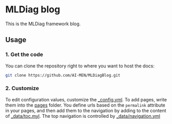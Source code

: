 # MLDiag blog

<!--
[![CircleCI](https://circleci.com/gh/vsoch/docsy-jekyll/tree/master.svg?style=svg)](https://circleci.com/gh/vsoch/docsy-jekyll/tree/master)
<a href="https://jekyll-themes.com/docsy-jekyll/">
    <img src="https://img.shields.io/badge/featured%20on-JT-red.svg" height="20" alt="Jekyll Themes Shield" >
</a>

![https://raw.githubusercontent.com/vsoch/docsy-jekyll/master/assets/img/docsy-jekyll.png](https://raw.githubusercontent.com/vsoch/docsy-jekyll/master/assets/img/docsy-jekyll.png)

-->


This is the MLDiag framework blog.


## Usage

### 1. Get the code

You can clone the repository right to where you want to host the docs:

```bash
git clone https://github.com/AI-MEN/MLDiagBlog.git
```

### 2. Customize

To edit configuration values, customize the [_config.yml](https://github.com/AI-MEN/MLDiagBlog/blob/gh-pages/_config.yml).
To add pages, write them into the [pages](https://github.com/AI-MEN/MLDiagBlog/blob/gh-pages/pages) folder. 
You define urls based on the `permalink` attribute in your pages,
and then add them to the navigation by adding to the content of [_data/toc.myl](https://github.com/AI-MEN/MLDiagBlog/blob/gh-pages/_data/toc.yml).
The top navigation is controlled by [_data/navigation.yml](https://github.com/AI-MEN/MLDiagBlog/blob/gh-pages/_data/navigation.yml)

